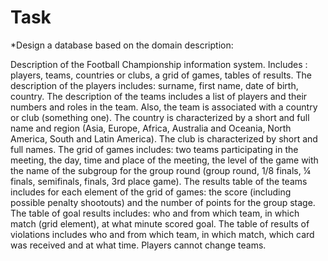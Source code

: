# Task 

*Design a database based on the domain description:
   
  
Description of the Football Championship information system. Includes
: players, teams, countries or clubs, a grid of games, tables of results.
The description of the players includes: surname, first name, date of birth, country.
The description of the teams includes a list of players and their numbers and roles in
the team. Also, the team is associated with a country or club (something one).
The country is characterized by a short and full name and region (Asia,
Europe, Africa, Australia and Oceania, North America, South and
Latin America). The club is characterized by short and full names.
The grid of games includes: two teams participating in the meeting, the day, time and
place of the meeting, the level of the game with the name of the subgroup
for the group round (group round, 1/8 finals, ¼ finals, semifinals,
finals, 3rd place game). The results table of the teams includes for each
element of the grid of games: the score (including possible penalty shootouts) and
the number of points for the group stage. The table of goal results includes: who
and from which team, in which match (grid element), at what minute scored
goal. The table of results of violations includes who and from which team, in
which match, which card was received and at what time. Players cannot
change teams.
